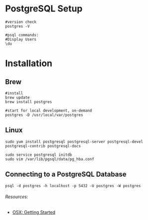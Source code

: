 # PostgreSQL Setup
```ssh
#version check
postgres -V

#psql commands:
#Display Users
\du
```


# Installation
## Brew
```ssh
#install
brew update
brew install postgres

#start for local development, on-demand
postgres -D /usr/local/var/postgres
```

## Linux
```ssh
sudo yum install postgresql postgresql-server postgresql-devel postgresql-contrib postgresql-docs

sudo service postgresql initdb
sudo vim /var/lib/pgsql/data/pg_hba.conf
```

## Connecting to a PostgreSQL Database
```ssh
psql -d postgres -h localhost -p 5432 -U postgres -W postgres
```

###### Resources:
- [OSX: Getting Started](https://www.codementor.io/devops/tutorial/getting-started-postgresql-server-mac-osx)
